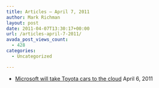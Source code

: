 ```yaml
---
title: Articles – April 7, 2011
author: Mark Richman
layout: post
date: 2011-04-07T13:30:17+00:00
url: /articles-april-7-2011/
avada_post_views_count:
  - 428
categories:
  - Uncategorized

---
```

  * [Microsoft will take Toyota cars to the cloud][1]
April 6, 2011 </ul>

 [1]: http://feeds.betanews.com/~r/bn/~3/DQoCLFW5azo/1302123564